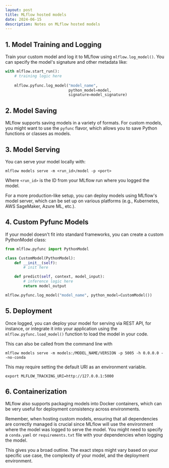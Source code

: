 ```yaml
---
layout: post
title: MLflow hosted models
date: 2024-06-15
description: Notes on MLflow hosted models
---
```


## 1. Model Training and Logging

Train your custom model and log it to MLflow using `mlflow.log_model()`. You can specify the model's signature and other metadata like:


```python
with mlflow.start_run():
    # training logic here
    
    mlflow.pyfunc.log_model("model_name", 
                            python_model=model, 
                            signature=model_signature)
```

## 2. Model Saving

MLflow supports saving models in a variety of formats. For custom models, you might want to use the `pyfunc` flavor, which allows you to save Python functions or classes as models.

## 3. Model Serving

You can serve your model locally with:

`mlflow models serve -m <run_id>/model -p <port>`

Where `<run_id>` is the ID from your MLflow run where you logged the model.

For a more production-like setup, you can deploy models using MLflow's model server, which can be set up on various platforms (e.g., Kubernetes, AWS SageMaker, Azure ML, etc.).

## 4. Custom Pyfunc Models

If your model doesn't fit into standard frameworks, you can create a custom PythonModel class:


```python
from mlflow.pyfunc import PythonModel

class CustomModel(PythonModel):
    def __init__(self):
        # init here

    def predict(self, context, model_input):
        # inference logic here
        return model_output

mlflow.pyfunc.log_model("model_name", python_model=CustomModel())
```

## 5. Deployment

Once logged, you can deploy your model for serving via REST API, for instance, or integrate it into your application using the `mlflow.pyfunc.load_model()` function to load the model in your code.

This can also be called from the command line with

```
mlflow models serve -m models:/MODEL_NAME/VERSION -p 5005 -h 0.0.0.0 --no-conda
```

This may require setting the default URI as an environment variable.

```
export MLFLOW_TRACKING_URI=http://127.0.0.1:5000
```

## 6. Containerization

MLflow also supports packaging models into Docker containers, which can be very useful for deployment consistency across environments.

Remember, when hosting custom models, ensuring that all dependencies are correctly managed is crucial since MLflow will use the environment where the model was logged to serve the model. You might need to specify a `conda.yaml` or `requirements.txt` file with your dependencies when logging the model.

This gives you a broad outline. The exact steps might vary based on your specific use case, the complexity of your model, and the deployment environment.


